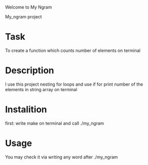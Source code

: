 Welcome to My Ngram 

My_ngram project

# Task
To create a function which counts number of elements on terminal

# Description
I use this project nesting for loops and use if for print number of the elements in string array  on terminal

# Instalition
first: write make on terminal and call ./my_ngram

# Usage
You may check it via writing any word after ./my_ngram 